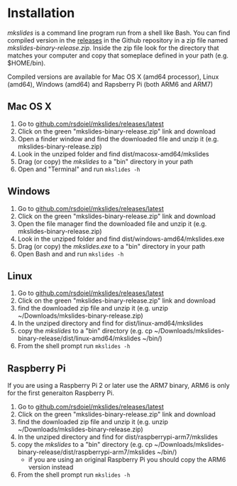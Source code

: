 
# Installation

*mkslides* is a command line program run from a shell like Bash. You can find compiled
version in the [releases](https://github.com/rsdoiel/mkslides/releases/latest) 
in the Github repository in a zip file named *mkslides-binary-release.zip*. Inside
the zip file look for the directory that matches your computer and copy that someplace
defined in your path (e.g. $HOME/bin). 

Compiled versions are available for Mac OS X (amd64 processor), Linux (amd64), Windows
(amd64) and Rapsberry Pi (both ARM6 and ARM7)

## Mac OS X

1. Go to [github.com/rsdoiel/mkslides/releases/latest](https://github.com/rsdoiel/mkslides/releases/latest)
2. Click on the green "mkslides-binary-release.zip" link and download
3. Open a finder window and find the downloaded file and unzip it (e.g. mkslides-binary-release.zip)
4. Look in the unziped folder and find dist/macosx-amd64/mkslides
5. Drag (or copy) the *mkslides* to a "bin" directory in your path
6. Open and "Terminal" and run `mkslides -h`

## Windows

1. Go to [github.com/rsdoiel/mkslides/releases/latest](https://github.com/rsdoiel/mkslides/releases/latest)
2. Click on the green "mkslides-binary-release.zip" link and download
3. Open the file manager find the downloaded file and unzip it (e.g. mkslides-binary-release.zip)
4. Look in the unziped folder and find dist/windows-amd64/mkslides.exe
5. Drag (or copy) the *mkslides.exe* to a "bin" directory in your path
6. Open Bash and and run `mkslides -h`

## Linux

1. Go to [github.com/rsdoiel/mkslides/releases/latest](https://github.com/rsdoiel/mkslides/releases/latest)
2. Click on the green "mkslides-binary-release.zip" link and download
3. find the downloaded zip file and unzip it (e.g. unzip ~/Downloads/mkslides-binary-release.zip)
4. In the unziped directory and find for dist/linux-amd64/mkslides
5. copy the *mkslides* to a "bin" directory (e.g. cp ~/Downloads/mkslides-binary-release/dist/linux-amd64/mkslides ~/bin/)
6. From the shell prompt run `mkslides -h`

## Raspberry Pi

If you are using a Raspberry Pi 2 or later use the ARM7 binary, ARM6 is only for the first generaiton Raspberry Pi.

1. Go to [github.com/rsdoiel/mkslides/releases/latest](https://github.com/rsdoiel/mkslides/releases/latest)
2. Click on the green "mkslides-binary-release.zip" link and download
3. find the downloaded zip file and unzip it (e.g. unzip ~/Downloads/mkslides-binary-release.zip)
4. In the unziped directory and find for dist/raspberrypi-arm7/mkslides
5. copy the *mkslides* to a "bin" directory (e.g. cp ~/Downloads/mkslides-binary-release/dist/raspberrypi-arm7/mkslides ~/bin/)
    + if you are using an original Raspberry Pi you should copy the ARM6 version instead
6. From the shell prompt run `mkslides -h`

